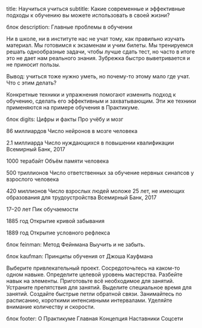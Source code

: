 

title: Научиться учиться subtitle: Какие современные и эффективные подходы к обучению вы можете использовать в своей жизни?

блок description: Главные проблемы в обучении

Ни в школе, ни в институте нас не учат тому, как правильно изучать материал. Мы готовимся к экзаменам и учим билеты. Мы тренируемся решать однообразные задачи, чтобы лучше сдать тест, но часто в итоге это не дает нам реального знания. Зубрежка быстро выветривается и не приносит пользы.

Вывод: учиться тоже нужно уметь, но почему-то этому мало где учат. Что с этим делать?

Конкретные техники и упражнения помогают изменить подход к обучению, сделать его эффективным и захватывающим. Эти же техники применяются на примере обучения в Практикуме.

блок digits: Цифры и факты Про учёбу и мозг

86 миллиардов Число нейронов в мозге человека

2.1 миллиарда Число нуждающихся в повышении квалификации Всемирный Банк, 2017

1000 терабайт Объём памяти человека

500 триллионов Число ответственных за обучение нервных синапсов у взрослого человека

420 миллионов Число взрослых людей моложе 25 лет, не имеющих образования для трудоустройства Всемирный Банк, 2017

17–20 лет Пик обучаемости

1885 год Открытие кривой забывания

1889 год Открытие условного рефлекса

блок feinman: Метод Фейнмана Выучить и не забыть.

блок kaufman: Принципы обучения от Джоша Кауфмана

Выберите привлекательный проект. Сосредоточьтесь на каком-то одном навыке. Определите целевой уровень мастерства. Разбейте навык на элементы. Приготовьте всё необходимое для занятий. Устраните препятствия для занятий. Выделите специальное время для занятий. Создайте быстрые петли обратной связи. Занимайтесь по расписанию, короткими интенсивными интервалами. Уделяйте внимание количеству и скорости.

блок footer: О Практикуме Главная Концепция Наставники Соцсети

